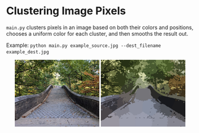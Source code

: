 # Clustering Image Pixels

`main.py` clusters pixels in an image based on both their colors and positions,
chooses a uniform color for each cluster, and then smooths the result out.

Example:
`python main.py example_source.jpg --dest_filename example_dest.jpg`

<div style="text-align:center">
<img src="./example_source.jpg" width="45%" alt="source image">
<img src="./example_dest.jpg" width="45%" alt="dest image">
</div>
